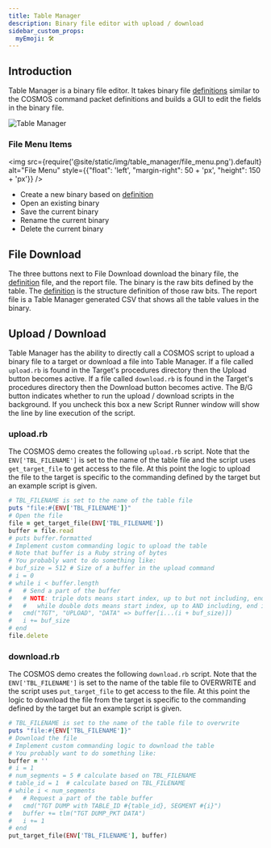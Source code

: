 ```yaml
---
title: Table Manager
description: Binary file editor with upload / download
sidebar_custom_props:
  myEmoji: 🛠️
---
```


## Introduction

Table Manager is a binary file editor. It takes binary file [definitions](../configuration/table.md) similar to the COSMOS command packet definitions and builds a GUI to edit the fields in the binary file.

![Table Manager](/img/table_manager/table_manager.png)

### File Menu Items

<!-- Image sized to match up with bullets -->

<img src={require('@site/static/img/table_manager/file_menu.png').default}
alt="File Menu"
style={{"float": 'left', "margin-right": 50 + 'px', "height": 150 + 'px'}} />

- Create a new binary based on [definition](../configuration/table.md)
- Open an existing binary
- Save the current binary
- Rename the current binary
- Delete the current binary

## File Download

The three buttons next to File Download download the binary file, the [definition](../configuration/table.md) file, and the report file. The binary is the raw bits defined by the table. The [definition](../configuration/table.md) is the structure definition of those raw bits. The report file is a Table Manager generated CSV that shows all the table values in the binary.

## Upload / Download

Table Manager has the ability to directly call a COSMOS script to upload a binary file to a target or download a file into Table Manager. If a file called `upload.rb` is found in the Target's procedures directory then the Upload button becomes active. If a file called `download.rb` is found in the Target's procedures directory then the Download button becomes active. The B/G button indicates whether to run the upload / download scripts in the background. If you uncheck this box a new Script Runner window will show the line by line execution of the script.

### upload.rb

The COSMOS demo creates the following `upload.rb` script. Note that the `ENV['TBL_FILENAME']` is set to the name of the table file and the script uses `get_target_file` to get access to the file. At this point the logic to upload the file to the target is specific to the commanding defined by the target but an example script is given.

```ruby
# TBL_FILENAME is set to the name of the table file
puts "file:#{ENV['TBL_FILENAME']}"
# Open the file
file = get_target_file(ENV['TBL_FILENAME'])
buffer = file.read
# puts buffer.formatted
# Implement custom commanding logic to upload the table
# Note that buffer is a Ruby string of bytes
# You probably want to do something like:
# buf_size = 512 # Size of a buffer in the upload command
# i = 0
# while i < buffer.length
#   # Send a part of the buffer
#   # NOTE: triple dots means start index, up to but not including, end index
#   #   while double dots means start index, up to AND including, end index
#   cmd("TGT", "UPLOAD", "DATA" => buffer[i...(i + buf_size)])
#   i += buf_size
# end
file.delete
```

### download.rb

The COSMOS demo creates the following `download.rb` script. Note that the `ENV['TBL_FILENAME']` is set to the name of the table file to OVERWRITE and the script uses `put_target_file` to get access to the file. At this point the logic to download the file from the target is specific to the commanding defined by the target but an example script is given.

```ruby
# TBL_FILENAME is set to the name of the table file to overwrite
puts "file:#{ENV['TBL_FILENAME']}"
# Download the file
# Implement custom commanding logic to download the table
# You probably want to do something like:
buffer = ''
# i = 1
# num_segments = 5 # calculate based on TBL_FILENAME
# table_id = 1  # calculate based on TBL_FILENAME
# while i < num_segments
#   # Request a part of the table buffer
#   cmd("TGT DUMP with TABLE_ID #{table_id}, SEGMENT #{i}")
#   buffer += tlm("TGT DUMP_PKT DATA")
#   i += 1
# end
put_target_file(ENV['TBL_FILENAME'], buffer)
```
